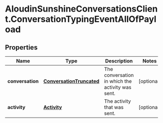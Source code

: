 # AloudinSunshineConversationsClient.ConversationTypingEventAllOfPayload

## Properties

Name | Type | Description | Notes
------------ | ------------- | ------------- | -------------
**conversation** | [**ConversationTruncated**](ConversationTruncated.md) | The conversation in which the activity was sent. | [optional] 
**activity** | [**Activity**](Activity.md) | The activity that was sent. | [optional] 



